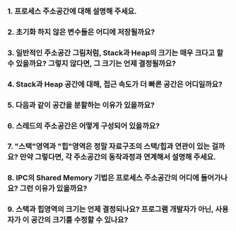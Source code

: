 ### 1. 프로세스 주소공간에 대해 설명해 주세요.

### 2. 초기화 하지 않은 변수들은 어디에 저장될까요?

### 3. 일반적인 주소공간 그림처럼, Stack과 Heap의 크기는 매우 크다고 할 수 있을까요? 그렇지 않다면, 그 크기는 언제 결정될까요?

### 4. Stack과 Heap 공간에 대해, 접근 속도가 더 빠른 공간은 어디일까요?

### 5. 다음과 같이 공간을 분할하는 이유가 있을까요?

### 6. 스레드의 주소공간은 어떻게 구성되어 있을까요?

### 7. "스택"영역과 "힙"영역은 정말 자료구조의 스택/힙과 연관이 있는 걸까요? 만약 그렇다면, 각 주소공간의 동작과정과 연계해서 설명해 주세요.

### 8. IPC의 Shared Memory 기법은 프로세스 주소공간의 어디에 들어가나요? 그런 이유가 있을까요?

### 9. 스택과 힙영역의 크기는 언제 결정되나요? 프로그램 개발자가 아닌, 사용자가 이 공간의 크기를 수정할 수 있나요?